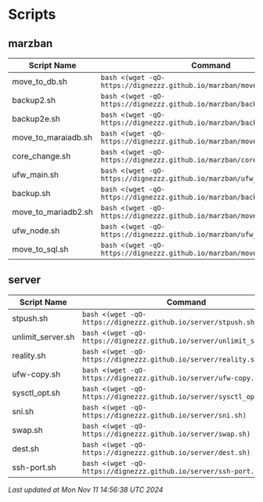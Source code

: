 # Scripts
## marzban

| Script Name | Command |
|-------------|---------|
| move_to_db.sh | `bash <(wget -qO- https://dignezzz.github.io/marzban/move_to_db.sh)` |
| backup2.sh | `bash <(wget -qO- https://dignezzz.github.io/marzban/backup2.sh)` |
| backup2e.sh | `bash <(wget -qO- https://dignezzz.github.io/marzban/backup2e.sh)` |
| move_to_maraiadb.sh | `bash <(wget -qO- https://dignezzz.github.io/marzban/move_to_maraiadb.sh)` |
| core_change.sh | `bash <(wget -qO- https://dignezzz.github.io/marzban/core_change.sh)` |
| ufw_main.sh | `bash <(wget -qO- https://dignezzz.github.io/marzban/ufw_main.sh)` |
| backup.sh | `bash <(wget -qO- https://dignezzz.github.io/marzban/backup.sh)` |
| move_to_mariadb2.sh | `bash <(wget -qO- https://dignezzz.github.io/marzban/move_to_mariadb2.sh)` |
| ufw_node.sh | `bash <(wget -qO- https://dignezzz.github.io/marzban/ufw_node.sh)` |
| move_to_sql.sh | `bash <(wget -qO- https://dignezzz.github.io/marzban/move_to_sql.sh)` |

## server

| Script Name | Command |
|-------------|---------|
| stpush.sh | `bash <(wget -qO- https://dignezzz.github.io/server/stpush.sh)` |
| unlimit_server.sh | `bash <(wget -qO- https://dignezzz.github.io/server/unlimit_server.sh)` |
| reality.sh | `bash <(wget -qO- https://dignezzz.github.io/server/reality.sh)` |
| ufw-copy.sh | `bash <(wget -qO- https://dignezzz.github.io/server/ufw-copy.sh)` |
| sysctl_opt.sh | `bash <(wget -qO- https://dignezzz.github.io/server/sysctl_opt.sh)` |
| sni.sh | `bash <(wget -qO- https://dignezzz.github.io/server/sni.sh)` |
| swap.sh | `bash <(wget -qO- https://dignezzz.github.io/server/swap.sh)` |
| dest.sh | `bash <(wget -qO- https://dignezzz.github.io/server/dest.sh)` |
| ssh-port.sh | `bash <(wget -qO- https://dignezzz.github.io/server/ssh-port.sh)` |


_Last updated at Mon Nov 11 14:56:38 UTC 2024_ 
